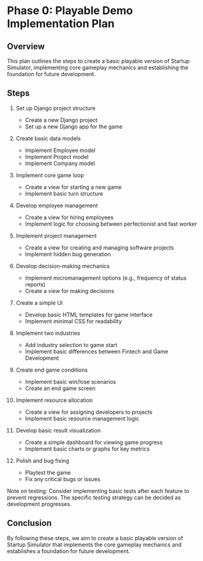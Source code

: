 # Phase 0: Playable Demo Implementation Plan

## Overview
This plan outlines the steps to create a basic playable version of Startup Simulator, implementing core gameplay mechanics and establishing the foundation for future development.

## Steps

1. Set up Django project structure
   - Create a new Django project
   - Set up a new Django app for the game

2. Create basic data models
   - Implement Employee model
   - Implement Project model
   - Implement Company model

3. Implement core game loop
   - Create a view for starting a new game
   - Implement basic turn structure

4. Develop employee management
   - Create a view for hiring employees
   - Implement logic for choosing between perfectionist and fast worker

5. Implement project management
   - Create a view for creating and managing software projects
   - Implement hidden bug generation

6. Develop decision-making mechanics
   - Implement micromanagement options (e.g., frequency of status reports)
   - Create a view for making decisions

7. Create a simple UI
   - Develop basic HTML templates for game interface
   - Implement minimal CSS for readability

8. Implement two industries
   - Add industry selection to game start
   - Implement basic differences between Fintech and Game Development

9. Create end game conditions
   - Implement basic win/lose scenarios
   - Create an end game screen

10. Implement resource allocation
    - Create a view for assigning developers to projects
    - Implement basic resource management logic

11. Develop basic result visualization
    - Create a simple dashboard for viewing game progress
    - Implement basic charts or graphs for key metrics

12. Polish and bug fixing
    - Playtest the game
    - Fix any critical bugs or issues

Note on testing: Consider implementing basic tests after each feature to prevent regressions. The specific testing strategy can be decided as development progresses.

## Conclusion
By following these steps, we aim to create a basic playable version of Startup Simulator that implements the core gameplay mechanics and establishes a foundation for future development.
